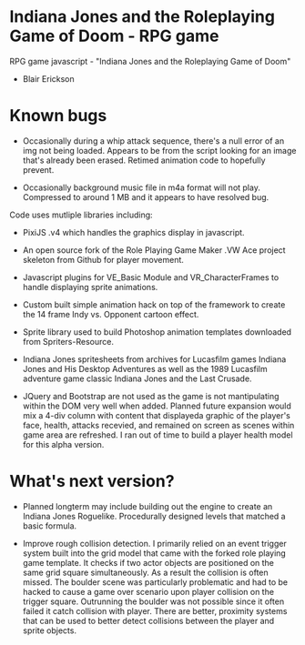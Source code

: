# Indiana Jones and the Roleplaying Game of Doom -  RPG game
RPG game javascript - "Indiana Jones and the Roleplaying Game of Doom" 
-  Blair Erickson

# Known bugs
- Occasionally during a whip attack sequence, there's a null error of an img not being loaded. Appears to be from the script looking for an image that's already been erased. Retimed animation code to hopefully prevent.

- Occasionally background music file in m4a format will not play. Compressed to around 1 MB and it appears to have resolved bug.

Code uses mutliple libraries including: 

- PixiJS .v4 which handles the graphics display in javascript.

- An open source fork of the Role Playing Game Maker .VW Ace project skeleton from Github for player movement.

- Javascript plugins for VE_Basic Module and VR_CharacterFrames to handle displaying sprite animations.

- Custom built simple animation hack on top of the framework to create the 14 frame Indy vs. Opponent cartoon effect.

- Sprite library used to build Photoshop animation templates downloaded from Spriters-Resource.

- Indiana Jones spritesheets from archives for Lucasfilm games Indiana Jones and His Desktop Adventures as well as the 1989 Lucasfilm adventure game classic Indiana Jones and the Last Crusade.
 
- JQuery and Bootstrap are not used as the game is not mantipulating within the DOM very well when added. Planned future expansion would mix a 4-div column with content that displayeda graphic of the player's face, health, attacks recevied, and remained on screen as scenes within game area are refreshed. I ran out of time to build a player health model for this alpha version.

# What's next version?

- Planned longterm may include building out the engine to create an Indiana Jones Roguelike. Procedurally designed levels that matched a basic formula.

- Improve rough collision detection. I primarily relied on an event trigger system built into the grid model that came with the forked role playing game template. It checks if two actor objects are positioned on the same grid square simultaneously. As a result the collision is often missed. The boulder scene was particularly problematic and had to be hacked to cause a game over scenario upon player collision on the trigger square. Outrunning the boulder was not possible since it often failed it catch collision with player. There are better, proximity systems that can be used to better detect collisions between the player and sprite objects.



